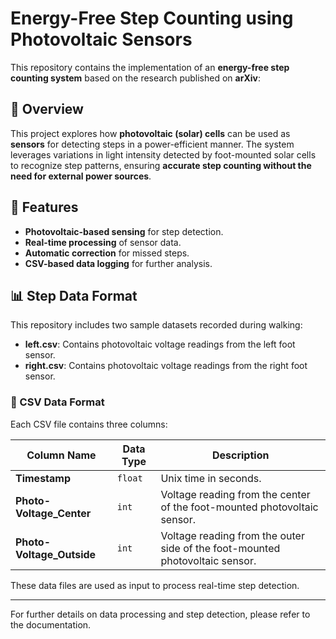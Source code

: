 # Energy-Free Step Counting using Photovoltaic Sensors

This repository contains the implementation of an **energy-free step counting system** based on the research published on **arXiv**:  

## 🚀 Overview
This project explores how **photovoltaic (solar) cells** can be used as **sensors** for detecting steps in a power-efficient manner. The system leverages variations in light intensity detected by foot-mounted solar cells to recognize step patterns, ensuring **accurate step counting without the need for external power sources**.

## 📌 Features
- **Photovoltaic-based sensing** for step detection.
- **Real-time processing** of sensor data.
- **Automatic correction** for missed steps.
- **CSV-based data logging** for further analysis.

## 📊 Step Data Format

This repository includes two sample datasets recorded during walking:

- **left.csv**: Contains photovoltaic voltage readings from the left foot sensor.
- **right.csv**: Contains photovoltaic voltage readings from the right foot sensor.

### 📁 CSV Data Format

Each CSV file contains three columns:

| Column Name              | Data Type | Description |
|--------------------------|----------|-------------|
| **Timestamp**            | `float`  | Unix time in seconds. |
| **Photo-Voltage_Center** | `int`    | Voltage reading from the center of the foot-mounted photovoltaic sensor. |
| **Photo-Voltage_Outside**| `int`    | Voltage reading from the outer side of the foot-mounted photovoltaic sensor. |

These data files are used as input to process real-time step detection.

---

For further details on data processing and step detection, please refer to the documentation.
